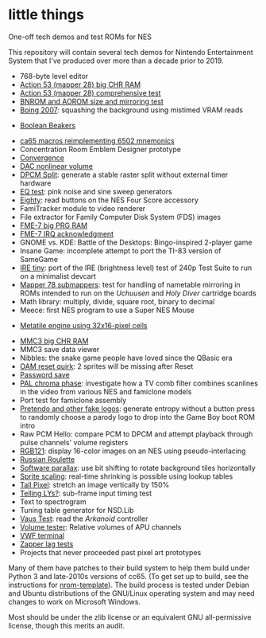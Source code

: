 # little things
One-off tech demos and test ROMs for NES

This repository will contain several tech demos for Nintendo
Entertainment System that I've produced over more than a decade
prior to 2019.

- 768-byte level editor
- [Action 53 (mapper 28) big CHR RAM](https://forums.nesdev.com/viewtopic.php?p=190851#p190851)
- [Action 53 (mapper 28) comprehensive test](https://forums.nesdev.com/viewtopic.php?p=102693#p102693)
- [BNROM and AOROM size and mirroring test](https://forums.nesdev.com/viewtopic.php?p=79826#p79826)
- [Boing 2007](https://forums.nesdev.com/viewtopic.php?p=62806#p62806):
  squashing the background using mistimed VRAM reads
* [Boolean Beakers](https://forums.nesdev.com/viewtopic.php?f=10&t=4331)
- [ca65 macros reimplementing 6502 mnemonics](https://forums.nesdev.com/viewtopic.php?f=2&t=10701)
- Concentration Room Emblem Designer prototype
- [Convergence](https://forums.nesdev.com/viewtopic.php?p=215229#p215229)
- [DAC nonlinear volume](https://forums.nesdev.com/viewtopic.php?f=6&t=16726)
- [DPCM Split](https://forums.nesdev.com/viewtopic.php?p=65871#p65871):
  generate a stable raster split without external timer hardware
- [EQ test](https://forums.nesdev.com/viewtopic.php?p=208506#p208506):
  pink noise and sine sweep generators
- [Eighty](https://forums.nesdev.com/viewtopic.php?p=95153#p95153):
  read buttons on the NES Four Score accessory
- FamiTracker module to video renderer
- File extractor for Family Computer Disk System (FDS) images
- [FME-7 big PRG RAM](https://forums.nesdev.com/viewtopic.php?p=142573#p142573)
- [FME-7 IRQ acknowledgment](https://forums.nesdev.com/viewtopic.php?p=142243#p142243)
- GNOME vs. KDE: Battle of the Desktops:
  Bingo-inspired 2-player game
- Insane Game: incomplete attempt to port the TI-83 version of
  SameGame
- [IRE tiny](https://forums.nesdev.com/viewtopic.php?p=159262#p159262):
  port of the IRE (brightness level) test of 240p Test Suite to run
  on a minimalist devcart
- [Mapper 78 submappers](https://forums.nesdev.com/viewtopic.php?p=208395#p208395):
  test for handling of nametable mirroring in ROMs intended to run
  on the _Uchuusen_ and _Holy Diver_ cartridge boards
- Math library:
  multiply, divide, square root, binary to decimal
- Meece:
  first NES program to use a Super NES Mouse
* [Metatile engine using 32x16-pixel cells](https://forums.nesdev.com/viewtopic.php?f=2&t=1118)
- [MMC3 big CHR RAM](https://forums.nesdev.com/viewtopic.php?f=3&t=13890)
- MMC3 save data viewer
- Nibbles: the snake game people have loved since the QBasic era
- [OAM reset quirk](https://forums.nesdev.com/viewtopic.php?f=9&t=9628): 2 sprites will be missing after Reset
- [Password save](https://forums.nesdev.com/viewtopic.php?p=64656#p64656)
- [PAL chroma phase](https://forums.nesdev.com/viewtopic.php?p=133629#p133629):
  investigate how a TV comb filter combines scanlines in the video
  from various NES and famiclone models
- Port test for famiclone assembly
- [Pretendo and other fake logos](https://forums.nesdev.com/viewtopic.php?p=116405#p116405):
  generate entropy without a button press to randomly choose a parody
  logo to drop into the Game Boy boot ROM intro
- Raw PCM Hello: compare PCM to DPCM and attempt playback through
  pulse channels' volume registers
- [RGB121](https://forums.nesdev.com/viewtopic.php?p=94658#p94658):
  display 16-color images on an NES using pseudo-interlacing
- [Russian Roulette](https://forums.nesdev.com/viewtopic.php?f=2&t=6567)
- [Software parallax](https://forums.nesdev.com/viewtopic.php?f=22&t=16419):
  use bit shifting to rotate background tiles horizontally
- [Sprite scaling](https://forums.nesdev.com/viewtopic.php?f=22&t=12055):
  real-time shrinking is possible using lookup tables
- [Tall Pixel](https://forums.nesdev.com/viewtopic.php?p=53808#p53808):
  stretch an image vertically by 150%
- [Telling LYs?](https://forums.nesdev.com/viewtopic.php?f=22&t=18998):
  sub-frame input timing test
- Text to spectrogram
- Tuning table generator for NSD.Lib
- [Vaus Test](https://forums.nesdev.com/viewtopic.php?f=22&t=10662):
  read the _Arkanoid_ controller
- [Volume tester](https://forums.nesdev.com/viewtopic.php?f=6&t=4906):
  Relative volumes of APU channels
- [VWF terminal](https://forums.nesdev.com/viewtopic.php?f=2&t=12436)
- [Zapper lag tests](https://forums.nesdev.com/viewtopic.php?f=9&t=10198)
- Projects that never proceeded past pixel art prototypes

Many of them have patches to their build system to help them build
under Python 3 and late-2010s versions of cc65.  (To get set up to
build, see the instructions for [nrom-template]).  The build process
is tested under Debian and Ubuntu distributions of the GNU/Linux
operating system and may need changes to work on Microsoft Windows.

Most should be under the zlib license or an equivalent GNU
all-permissive license, though this merits an audit.

[nrom-template]: https://github.com/pinobatch/nrom-template/
